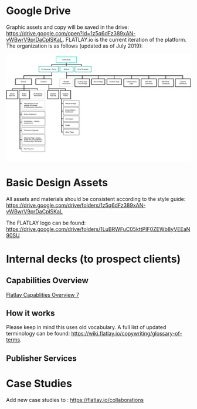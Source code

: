 <!-- TITLE: Collateral Assets -->

# Google Drive
Graphic assets and copy will be saved in the drive: https://drive.google.com/open?id=1z5q6dFz389xAN-vWBwrV9prDaCplSKaL.
FLATLAY.io is the current iteration of the platform. The organization is as follows (updated as of July 2019):

![Google Drive Map](/uploads/google-drive-map.png "Google Drive Map")

# Basic Design Assets
All assets and materials should be consistent according to the style guide: https://drive.google.com/drive/folders/1z5q6dFz389xAN-vWBwrV9prDaCplSKaL

The FLATLAY logo can be found: https://drive.google.com/drive/folders/1LuBRWFuC05kttPIF0ZEWb8yVEEaN90SU

# Internal decks (to prospect clients)
## Capabilities Overview
[Flatlay Capablities Overview 7](/uploads/flatlay-capablities-overview-7.pdf "Flatlay Capablities Overview 7")

## How it works
Please keep in mind this uses old vocabulary. A full list of updated terminology can be found: https://wiki.flatlay.io/copywriting/glossary-of-terms.



## Publisher Services

# Case Studies
Add new case studies to :
https://flatlay.io/collaborations
